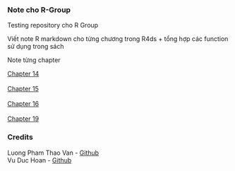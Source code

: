 ### Note cho R-Group
Testing repository cho R Group

Viết note R markdown cho từng chương trong R4ds + tổng hợp các function sử dụng trong sách

Note từng chapter

[Chapter 14](https://github.com/thiendattran/R-Group/blob/main/R4ds-chapter-14.md)\
\
[Chapter 15](https://github.com/thiendattran/R-Group/blob/main/chapter-15.md)\
\
[Chapter 16](https://github.com/thiendattran/R-Group/blob/main/C16-R.md)\
\
[Chapter 19](https://github.com/thiendattran/R-Group/blob/main/Chapter-19.md)

### Credits
Luong Pham Thao Van - [Github](https://github.com/thaovan535353)\
Vu Duc Hoan - [Github](https://github.com/VuHoan162)
